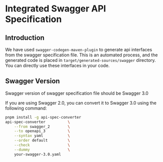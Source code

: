 # Integrated Swagger API Specification

## Introduction
We have used `swagger-codegen-maven-plugin` to generate api interfaces from the swagger specification file. This is an automated process, and the generated code is placed in `target/generated-sources/swagger` directory. You can directly use these interfaces in your code.

## Swagger Version
Swagger version of swagger specification file should be Swagger 3.0

If you are using Swagger 2.0, you can convert it to Swagger 3.0 using the following command:

```bash
pnpm install -g api-spec-converter
api-spec-converter          \
    --from swagger_2        \
    --to openapi_3          \
    --syntax yaml           \
    --order default         \
    --check                 \
    --dummy                 \
    your-swagger-3.0.yaml
```
